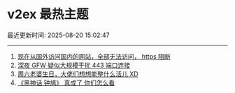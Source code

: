 # v2ex 最热主题

最近更新时间: 2025-08-20 15:02:47

--- 
1. [现在从国外访问国内的网站，全部无法访问， https 阻断](https://www.v2ex.com/t/1153562) 
2. [深夜 GFW 疑似大规模干扰 443 端口连接](https://www.v2ex.com/t/1153568) 
3. [周六老婆生日，大佬们想想能整什么活儿 XD](https://www.v2ex.com/t/1153582) 
4. [《黑神话·钟馗》 真成了 你们怎么看](https://www.v2ex.com/t/1153588) 
